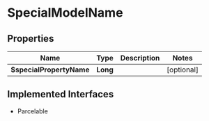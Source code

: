 

# SpecialModelName


## Properties

Name | Type | Description | Notes
------------ | ------------- | ------------- | -------------
**$specialPropertyName** | **Long** |  |  [optional]


## Implemented Interfaces

* Parcelable


